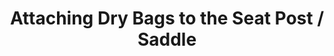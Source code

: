 ---
layout: community
category: community
title: "Attaching Dry Bags to the Seat Post / Saddle"
description: "Has anyone come up with a way of holding existing dry bags to their saddle. So I don’t need to buy another dry bag saddle bag. Pic is the best option I’ve found. "
isTopLevel: false
isSingleLevel: false
isArticle: false
datePublished: 2022-06-18 09:30:00 +0300
dateModified: 2022-06-18 09:30:00 +0300
published: false
---